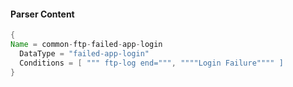 #### Parser Content
```Java
{
Name = common-ftp-failed-app-login
  DataType = "failed-app-login"
  Conditions = [ """ ftp-log end=""", """"Login Failure"""" ]
}
```